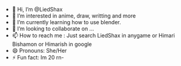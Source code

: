 - 👋 Hi, I’m @LiedShax
- 👀 I’m interested in anime, draw, writting and more
- 🌱 I’m currently learning how to use blender.
- 💞️ I’m looking to collaborate on ...
- 📫 How to reach me : Just search LiedShax in anygame or Himari Bishamon or Himarish in google
- 😄 Pronouns: She/Her
- ⚡ Fun fact: Im 20 rn-

<!---
LiedShax/LiedShax is a ✨ special ✨ repository because its `README.md` (this file) appears on your GitHub profile.
You can click the Preview link to take a look at your changes.
--->
